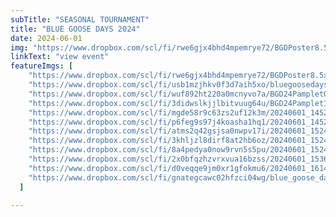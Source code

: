 ```yaml
---
subTitle: "SEASONAL TOURNAMENT"
title: "BLUE GOOSE DAYS 2024"
date: 2024-06-01
img: "https://www.dropbox.com/scl/fi/rwe6gjx4bhd4mpemrye72/BGDPoster8.5x11.png?rlkey=yq88m8xr1h2v2n2ixgtfguhdk&st=c1kh51fj&raw=1"
linkText: "view event"
featureImgs: [
    "https://www.dropbox.com/scl/fi/rwe6gjx4bhd4mpemrye72/BGDPoster8.5x11.png?rlkey=yq88m8xr1h2v2n2ixgtfguhdk&st=c1kh51fj&raw=1",
    "https://www.dropbox.com/scl/fi/usb1mzjhkv0f3d7aih5xo/bluegoosedaysscheduleposter.png?rlkey=cnom4ch3fzzzk499glpnsrv9y&st=tpthny2w&raw=1",
    "https://www.dropbox.com/scl/fi/wuf892ht220a0mcnyvo7a/BGD24PampletOutside.png?rlkey=rl6ybps7jkvj3mhnurdfzek31&st=0mxfb7dd&raw=1",
    "https://www.dropbox.com/scl/fi/3didwslkjjlbitvuug64u/BGD24PampletInside.png?rlkey=b59edu825n2w32vu34ozdp38l&st=2j10b8ox&raw=1",
    "https://www.dropbox.com/scl/fi/mgde58r9c63zs2uf12k3m/20240601_145218.jpg?rlkey=5237j4pg0epc9co2qla5qizuv&st=vo1ylywr&raw=1",
    "https://www.dropbox.com/scl/fi/p6feg9s97j4koasha1hq1/20240601_145248.jpg?rlkey=yueplatq0mqm4c4dncq97gkh3&st=15vgmz6y&raw=1",
    "https://www.dropbox.com/scl/fi/atms2q42gsjsa0nwpv17i/20240601_152404.jpg?rlkey=pmcwzcx1n68115ymkjcc5h9im&st=kgz8rwj7&raw=1",
    "https://www.dropbox.com/scl/fi/3khljzl8dirf8at2hb6oz/20240601_152419.jpg?rlkey=drtle0tvvy8ge2waauxxcabah&st=6djvdirw&raw=1",
    "https://www.dropbox.com/scl/fi/8a4pedya0now9rvn5s5pu/20240601_152425.jpg?rlkey=p4362txyzpqlxjrltuttt1mw6&st=kx0xf1tr&raw=1",
    "https://www.dropbox.com/scl/fi/2x0bfqzhzvrxvua16bzss/20240601_153617.jpg?rlkey=a9ag4ecv1a07zbg5o3ej4ma3l&st=trb8fhr0&raw=1",
    "https://www.dropbox.com/scl/fi/d0veqqe9jm0xr1gfokmu6/20240601_161425.jpg?rlkey=f6sx12fr6t46b8ep5tmopahzh&st=odou7ina&raw=1",
    "https://www.dropbox.com/scl/fi/gnategcawc02hfzci04wg/blue_goose_days_2024_results.png?rlkey=3x1xeh1h8c5ttgwwtzfi223xv&st=5zx5dc8d&raw=1"
  ]

---
```

